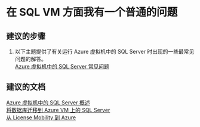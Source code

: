 <properties
    pageTitle="在 SQL VM 方面我有一个普通的问题"
    description="在 SQL VM 方面我有一个普通的问题"
    service="microsoft.compute"
    resource="virtualmachines"
    authors="michco"
    displayOrder="29"
    selfHelpType="resource"
    supportTopicIds=""
    resourceTags="WindowsSQL"
    productPesIds="14749"
    cloudEnvironments="public"
/>
    

# 在 SQL VM 方面我有一个普通的问题

## **建议的步骤**
1. 以下主题提供了有关运行 Azure 虚拟机中的 SQL Server 时出现的一些最常见问题的解答。<br>
[Azure 虚拟机中的 SQL Server 常见问题](https://azure.microsoft.com/documentation/articles/virtual-machines-windows-sql-server-iaas-faq/)

## **建议的文档**
[Azure 虚拟机中的 SQL Server 概述](https://azure.microsoft.com/documentation/articles/virtual-machines-windows-sql-server-iaas-overview/)<br>
[将数据库迁移到 Azure VM 上的 SQL Server](https://azure.microsoft.com/documentation/articles/virtual-machines-windows-migrate-sql/)<br>
[从 License Mobility 到 Azure](https://azure.microsoft.com/pricing/license-mobility/)


<!--HONumber=Jul16_HO3-->


